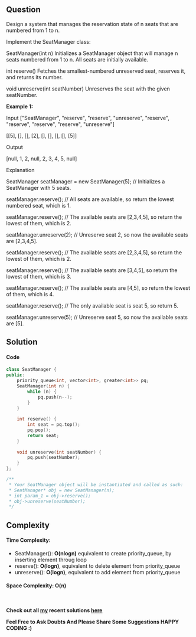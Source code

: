 ## **Question**
Design a system that manages the reservation state of n seats that are numbered from 1 to n.

Implement the SeatManager class:

SeatManager(int n) Initializes a SeatManager object that will manage n seats numbered from 1 to n. All seats are initially available.

int reserve() Fetches the smallest-numbered unreserved seat, reserves it, and returns its number.

void unreserve(int seatNumber) Unreserves the seat with the given seatNumber.
 

__Example 1:__

Input
["SeatManager", "reserve", "reserve", "unreserve", "reserve", "reserve", "reserve", "reserve", "unreserve"]

[[5], [], [], [2], [], [], [], [], [5]]

Output

[null, 1, 2, null, 2, 3, 4, 5, null]

Explanation

SeatManager seatManager = new SeatManager(5); // Initializes a SeatManager with 5 seats.

seatManager.reserve();    // All seats are available, so return the lowest numbered seat, which is 1.

seatManager.reserve();    // The available seats are [2,3,4,5], so return the lowest of them, which is 2.

seatManager.unreserve(2); // Unreserve seat 2, so now the available seats are [2,3,4,5].

seatManager.reserve();    // The available seats are [2,3,4,5], so return the lowest of them, which is 2.

seatManager.reserve();    // The available seats are [3,4,5], so return the lowest of them, which is 3.

seatManager.reserve();    // The available seats are [4,5], so return the lowest of them, which is 4.

seatManager.reserve();    // The only available seat is seat 5, so return 5.

seatManager.unreserve(5); // Unreserve seat 5, so now the available seats are [5].


## **Solution**

#### **Code**

```cpp
class SeatManager {
public:
    priority_queue<int, vector<int>, greater<int>> pq;
    SeatManager(int n) {
        while (n) {
            pq.push(n--);
        }
    }
    
    int reserve() {
        int seat = pq.top();
        pq.pop();
        return seat;
    }
    
    void unreserve(int seatNumber) {
        pq.push(seatNumber);
    }
};

/**
 * Your SeatManager object will be instantiated and called as such:
 * SeatManager* obj = new SeatManager(n);
 * int param_1 = obj->reserve();
 * obj->unreserve(seatNumber);
 */
```

## **Complexity**

#### Time Complexity: 
* SeatManager(): __O(nlogn)__ equivalent to create priority_queue, by inserting element throug loop
* reserve():  __O(logn)__,  equivalent to delete element from priority_queue
* unreserve(): __O(logn)__, equivalent to add element from priority_queue

#### Space Complexity: **O(n)**

<br>

 __Check out all [my](https://leetcode.com/siddp6/) recent solutions [here](https://github.com/sidd6p/LeetCode)__

 
 __Feel Free to Ask Doubts
And Please Share Some Suggestions
HAPPY CODING :)__


